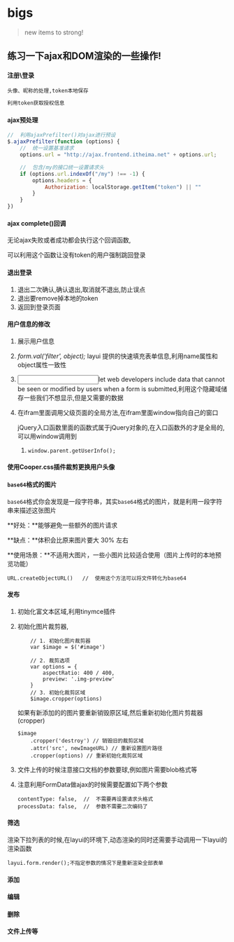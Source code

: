 # bigs
> new items to strong!

## 练习一下ajax和DOM渲染的一些操作!

#### 注册\登录

```bash
头像、昵称的处理,token本地保存

利用token获取授权信息
```



#### ajax预处理

```js
//  利用ajaxPrefilter()对ajax进行预设
$.ajaxPrefilter(function (options) {
    //  统一设置基准请求
    options.url = "http://ajax.frontend.itheima.net" + options.url;

    //  包含/my的接口统一设置请求头
    if (options.url.indexOf("/my") !== -1) {
        options.headers = {
            Authorization: localStorage.getItem("token") || ""
        }
    }
})
```



#### ajax complete()回调

无论ajax失败或者成功都会执行这个回调函数,

可以利用这个函数让没有token的用户强制跳回登录



#### 退出登录

1. 退出二次确认,确认退出,取消就不退出,防止误点
2. 退出要remove掉本地的token
3. 返回到登录页面

#### 用户信息的修改

1. 展示用户信息

2. *form.val('filter', object);* layui 提供的快速填充表单信息,利用name属性和object属性一致性

3. <input type="hiddeng">let web developers include data that cannot be seen or modified by users when a form is submitted,利用这个隐藏域储存一些我们不想显示,但是又需要的数据

4. 在ifram里面调用父级页面的全局方法,在ifram里面window指向自己的窗口

   jQuery入口函数里面的函数式属于jQuery对象的,在入口函数外的才是全局的,可以用window调用到

   1. ```
      window.parent.getUserInfo();
      ```

      

#### 使用Cooper.css插件裁剪更换用户头像



#### `base64`格式的图片

`base64`格式你会发现是一段字符串，其实`base64`格式的图片，就是利用一段字符串来描述这张图片

**好处：**能够避免一些额外的图片请求

**缺点：**体积会比原来图片要大 30% 左右

**使用场景：**不适用大图片，一些小图片比较适合使用（图片上传时的本地预览功能）

```
URL.createObjectURL()	//	使用这个方法可以将文件转化为base64
```



#### 发布

1. 初始化富文本区域,利用tinymce插件

2. 初始化图片裁剪器,

   ```
       // 1. 初始化图片裁剪器
       var $image = $('#image')
   
       // 2. 裁剪选项
       var options = {
           aspectRatio: 400 / 400,
           preview: '.img-preview'
       }
       // 3. 初始化裁剪区域
       $image.cropper(options)
   ```

   如果有新添加的的图片要重新销毁原区域,然后重新初始化图片剪裁器(cropper)

   ```
   $image
       .cropper('destroy') // 销毁旧的裁剪区域
       .attr('src', newImageURL) // 重新设置图片路径
       .cropper(options) // 重新初始化裁剪区域
   ```

3. 文件上传的时候注意接口文档的参数要球,例如图片需要blob格式等

4. 注意利用FormData做ajax的时候需要配置如下两个参数

   ```
   contentType: false,	//	不需要再设置请求头格式
   processData: false,	//	参数不需要二次编码了
   ```










#### 筛选

渲染下拉列表的时候,在layui的环境下,动态渲染的同时还需要手动调用一下layui的渲染函数

```
layui.form.render();不指定参数的情况下是重新渲染全部表单
```



#### 添加

#### 编辑





#### 删除

#### 文件上传等